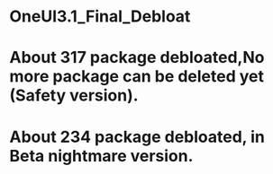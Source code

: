 # OneUI3.1_Final_Debloat
# About 317 package debloated,No more package can be deleted yet (Safety version).
# About 234 package debloated, in Beta nightmare version.
